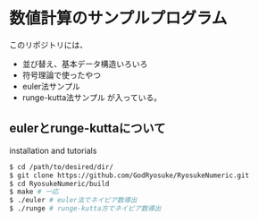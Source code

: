 # 数値計算のサンプルプログラム
このリポジトリには、
 - 並び替え、基本データ構造いろいろ
 - 符号理論で使ったやつ
 - euler法サンプル
 - runge-kutta法サンプル
が入っている。

## eulerとrunge-kuttaについて
installation and tutorials
```bash
$ cd /path/to/desired/dir/
$ git clone https://github.com/GodRyosuke/RyosukeNumeric.git
$ cd RyosukeNumeric/build
$ make # 一応
$ ./euler # euler法でネイピア数導出
$ ./runge # runge-kutta方でネイピア数導出
```
